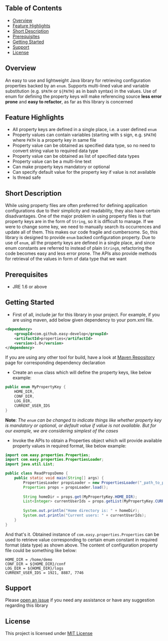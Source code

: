 ## Table of Contents
- [Overview](#overview)
- [Feature Highlights](#feature_highlights)
- [Short Description](#short_description)
- [Prerequisites](#prerequisites)
- [Getting Started](#getting_started)
- [Support](#support)
- [License](#license)

<a name="overview"></a>
## Overview
An easy to use and lightweight Java library for retrieving configuration properties backed by an `enum`. Supports multi-lined value and variable substitution (e.g. `$PATH` or `${PATH}` as in bash syntax) in the values. Use of enum for defining the property keys will make referencing source **less error prone** and **easy to refactor**, as far as this library is concerned

<a name="feature_highlights"></a>
## Feature Highlights
- All property keys are defined in a single place, i.e. a user defined `enum`
- Property values can contain variables (starting with `$` sign, e.g. `$PATH`) where `PATH` is a property key in same file
- Property value can be obtained as specified data type, so no need to convert string value to required data type
- Property value can be obtained as list of specified data types
- Property value can be a multi-line text
- Can make property keys mandatory or optional
- Can specify default value for the property key if value is not available
- Is thread safe

<a name="short_description"></a>
## Short Description
While using property files are often preferred for defining application configurations due to their simplicity and readability, they also have certain disadvantages. One of the major problem in using property files is that property keys are in the form of `String`, so it is difficult to manage. If we were to change some key, we need to manually search its occurrences and update all of them. This makes our code fragile and cumbersome. So, this library is designed to provide `enum` backed configuration property. Due to use of `enum`, all the property keys are defined in a single place, and since enum constants are referred to instead of plain `String`s, refactoring the code becomes easy and less error prone. The APIs also provide methods for retrieval of the values in form of data type that we want

<a name="prerequisites"></a>
## Prerequisites
- JRE 1.6 or above

<a name="getting_started"></a>
## Getting Started
- First of all, include jar for this library in your project. For example, if you are using maven, add below given dependency to your pom.xml file.
```xml
<dependency>
    <groupId>com.github.easy-develop</groupId>
    <artifactId>properties</artifactId>
    <version>1.0</version>
</dependency>
```
If you are using any other tool for build, have a look at [Maven Repository](https://mvnrepository.com/artifact/com.github.easy-develop/properties/1.0) page for corresponding dependency declaration

- Create an `enum` class which will define the property keys, like below example:
```java
public enum MyPropertyKey {
    HOME_DIR,
    CONF_DIR,
    LOG_DIR,
    CURRENT_USER_IDS
}
```
**Note**: *The `enum` can be changed to indicate things like whether property key is mandatory or optional, or default value if value is not available. But for our example, we are considering simplest of the cases*

- Invoke the APIs to obtain a Properties object which will provide available property values in required format, like below example:
```java
import com.easy.properties.Properties;
import com.easy.properties.PropertiesLoader;
import java.util.List;

public class ReadPropsDemo {
    public static void main(String[] args) {
        PropertiesLoader propsLoader = new PropertiesLoader("_path_to_property_file_", MyPropertyKey.class);
        Properties props = propsLoader.load();
        
        String homeDir = props.get(MyPropertyKey.HOME_DIR);
        List<Integer> currentUserIds = props.getList(MyPropertyKey.CURRENT_USER_IDS, int.class);
        
        System.out.println("Home directory is: " + homeDir);
        System.out.println("Current users: " + currentUserIds);
    }
}
```
And that's it. Obtained instance of `com.easy.properties.Properties` can be used to retrieve value corresponding to certain enum constant in required format (data type) as shown above. The content of configuration property file could be something like below:
```properties
HOME_DIR = /home/demo
CONF_DIR = ${HOME_DIR}/conf
LOG_DIR = ${HOME_DIR}/logs
CURRENT_USER_IDS = 1921, 8887, 7746
```

<a name="support"></a>
## Support
Please [open an issue](https://github.com/easy-develop/properties/issues) if you need any assistance or have any suggestion regarding this library

<a name="license"></a>
## License
This project is licensed under [MIT License](https://github.com/easy-develop/properties/blob/master/LICENSE)

